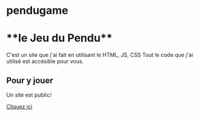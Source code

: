 # pendugame
<h1>**le Jeu du Pendu**</h1>
C'est un site que j'ai fait en utilisant le HTML, JS, CSS
Tout le code que j'ai utilisé est accésible pour vous.


<h2>Pour y jouer</h2>
<p>Un site est public/</p>
<a href="https://pendugame.tomgammeur.repl.co/">Cliquez ici</a>
